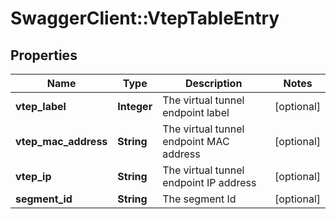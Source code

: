 # SwaggerClient::VtepTableEntry

## Properties
Name | Type | Description | Notes
------------ | ------------- | ------------- | -------------
**vtep_label** | **Integer** | The virtual tunnel endpoint label | [optional] 
**vtep_mac_address** | **String** | The virtual tunnel endpoint MAC address | [optional] 
**vtep_ip** | **String** | The virtual tunnel endpoint IP address | [optional] 
**segment_id** | **String** | The segment Id | [optional] 


